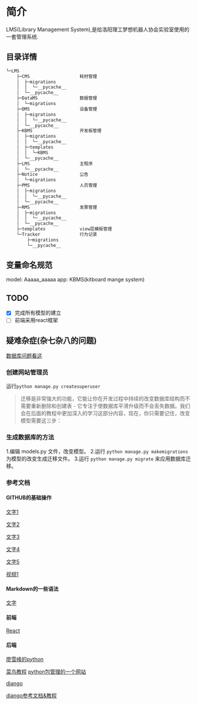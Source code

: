 # 简介

LMS(Library Management System),是给洛阳理工梦想机器人协会实验室使用的一套管理系统.

## 目录详情

``` python
└─LMS
    ├─CMS                   耗材管理
    │  ├─migrations
    │  │  └─__pycache__
    │  └─__pycache__
    ├─DataMS                数据管理
    │  └─migrations
    ├─DMS                   设备管理
    │  ├─migrations
    │  │  └─__pycache__
    │  └─__pycache__
    ├─KBMS                  开发板管理
    │  ├─migrations
    │  │  └─__pycache__
    │  ├─templates
    │  │  └─KBMS
    │  └─__pycache__
    ├─LMS                   主程序
    │  └─__pycache__
    ├─Notice                公告
    │  └─migrations
    ├─PMS                   人员管理
    │  ├─migrations
    │  │  └─__pycache__
    │  └─__pycache__
    ├─RMS                   发票管理
    │  ├─migrations
    │  │  └─__pycache__
    │  └─__pycache__
    ├─templates             view层模板管理
    └─Tracker               行为记录
        ├─migrations
        └─__pycache__
```

## 变量命名规范

model: Aaaaa_aaaaa
app: KBMS(kitboard mange system)

## TODO

* [x] 完成所有模型的建立
* [ ] 前端采用react框架

## 疑难杂症(杂七杂八的问题)

[数据库问题看这](https://www.cnblogs.com/aaron-agu/p/8985055.html)

### 创建网站管理员

运行`python manage.py createsuperuser`

> 迁移是非常强大的功能，它能让你在开发过程中持续的改变数据库结构而不需要重新删除和创建表 - 它专注于使数据库平滑升级而不会丢失数据。我们会在后面的教程中更加深入的学习这部分内容，现在，你只需要记住，改变模型需要这三步：

### 生成数据库的方法

1.编辑 models.py 文件，改变模型。
2.运行 `python manage.py makemigrations` 为模型的改变生成迁移文件。
3.运行 `python manage.py migrate` 来应用数据库迁移。

### 参考文档

#### GITHUB的基础操作

[文字1](https://blog.csdn.net/loadsong/article/details/51591631)

[文字2](https://blog.csdn.net/qq_43669111/article/details/104125627)

[文字3](https://www.jianshu.com/p/5a1b669a2f48)

[文字4](https://zhuanlan.zhihu.com/p/23478654)

[文字5](https://gitee.com/help#article-header0)

[视频1](https://www.bilibili.com/video/BV1pW411A7a5)

#### Markdown的一些语法

[文字](LMS/markdown_gram.md)

#### 前端

[React](https://react.docschina.org/tutorial/tutorial.html)

#### 后端

[廖雪峰的python](https://www.liaoxuefeng.com/wiki/1016959663602400)

[菜鸟教程](https://www.runoob.com/python/python-tutorial.html)
[python包管理的一个网站](https://pypi.org/)

[django](https://pypi.org/project/Django/)

[django参考文档&教程](https://docs.djangoproject.com/zh-hans/3.2/)

